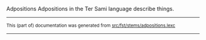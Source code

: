 Adpositions
Adpositions in the Ter Sami language describe things.

* * *

<small>This (part of) documentation was generated from [src/fst/stems/adpositions.lexc](https://github.com/giellalt/lang-sjt/blob/main/src/fst/stems/adpositions.lexc)</small>

---

